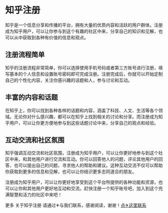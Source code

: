 # 知乎注册

知乎是一个信息分享和传播的平台，拥有大量的优质内容和活跃的用户群体。注册成为知乎用户，可以让你参与到这个有趣的社区中来，分享自己的知识和见解，也可以从中获取到各种有价值的信息和观点。

## 注册流程简单

知乎的注册流程非常简单，你可以选择使用手机号码或者第三方账号进行注册，填写基本的个人信息和设置账号密码即可完成注册。注册完成后，你就可以开始定制自己的个性化内容，关注你感兴趣的话题和人，参与讨论和互动。

## 丰富的内容和话题

在知乎上，你可以找到各种各样的话题和内容，涵盖了科技、人文、生活等各个领域。无论你对什么感兴趣，都可以在知乎上找到相关的讨论和分享。而注册成为知乎用户，可以让你更方便地参与到这些话题讨论中来，分享自己的观点和经验。

## 互动交流和社区氛围

知乎强调互动交流和社区氛围，注册成为知乎用户，可以让你更好地参与到这个社区中来，和其他用户进行交流和互动。你可以回答他人的问题，评论其他用户的回答，也可以提出自己的问题，寻求他人的帮助和建议。这种互动交流不仅可以帮助你获取到更多的信息和见解，也可以让你结识更多志同道合的朋友。

注册成为知乎用户，可以让你更好地享受到这个平台所提供的各种功能和资源，也可以让你和其他用户更好地互动和交流。赶快注册一个知乎账号吧，加入到这个充满智慧和活力的社区中来吧！

更多 关于知乎注册 请通过✈与我们联系，感谢阅读，谢谢！[点✈这里联系](https://c.k02.cc)